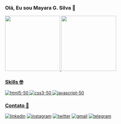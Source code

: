 ### Olá, Eu sou Mayara G. Silva 👋

<div>
  <a href="https://github.com/devmayara">
  <img height = "180em" src = "https://github-readme-stats.vercel.app/api?username=devmayara&show_icons=true&theme=radical&include_all_commits=true&count_private=true" />
  <img height = "180em" src = "https://github-readme-stats.vercel.app/api/top-langs/?username=devmayara&layout=compact&langs_count=7&theme=radical" />
</div>

### Skills :nerd_face:
![html5-50](https://user-images.githubusercontent.com/87142746/127499385-e18076fd-08d0-42f8-844a-ae5f8bb5aa37.png)
![css3-50](https://user-images.githubusercontent.com/87142746/127499396-d1df3c36-cfba-4af0-b881-c57c68f5858b.png)
![javascript-50](https://user-images.githubusercontent.com/87142746/127499406-e33f1034-82e1-4ec7-8671-3f47158b991d.png)

### Contato :iphone:
[![linkedin](https://img.shields.io/badge/LinkedIn-0077B5?style=for-the-badge&logo=linkedin&logoColor=white)](https://www.linkedin.com/in/mayara-g-silva-048707217)
[![instagram](https://img.shields.io/badge/Instagram-E4405F?style=for-the-badge&logo=instagram&logoColor=white)](https://www.instagram.com/devmayara)
[![twitter](https://img.shields.io/badge/Twitter-1DA1F2?style=for-the-badge&logo=twitter&logoColor=white)](https://twitter.com/devmayara)
[![gmail](https://img.shields.io/badge/Gmail-D14836?style=for-the-badge&logo=gmail&logoColor=white)](https://mailto:devmayara11@gmail.com)
[![telegram](https://img.shields.io/badge/Telegram-2CA5E0?style=for-the-badge&logo=telegram&logoColor=white)](https://www.t.me/devmayara)

<!--
### Total de Visitas no Perfil :detective: <br>
 <p align="center"> 
   <img alingn="center" src="https://profile-counter.glitch.me/devmayara/count.svg" />
 </p>
-->
